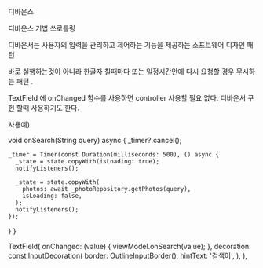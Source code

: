 디바운스

디바운스 기법 쓰로틀링

디바운서는 사용자의 입력을 관리하고 제어하는 기능을 제공하는 소프트웨어 디자인 패턴

바로 실행하는것이 아니라  한글자 칠때마다 또는 일정시간안에 다시 요청할 경우 무시하는 패턴  .

TextField 에 onChanged 함수를 사용하면 controller 사용할 필요 없다.  디바운서 구현 할때 사용하기도 한다.

사용예)

 void onSearch(String query) async {
    _timer?.cancel();

    _timer = Timer(const Duration(milliseconds: 500), () async {
      _state = state.copyWith(isLoading: true);
      notifyListeners();

      _state = state.copyWith(
        photos: await _photoRepository.getPhotos(query),
        isLoading: false,
      );
      notifyListeners();
    });

  }
}


 TextField(
            onChanged: (value) {
              viewModel.onSearch(value);
            },
            decoration: const InputDecoration(
              border: OutlineInputBorder(),
              hintText: '검색어',
            ),
          ),
